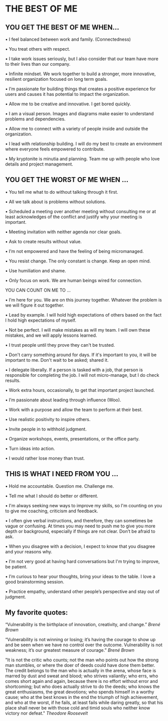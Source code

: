 # THE BEST OF ME

## YOU GET THE BEST OF ME WHEN… 

• I feel balanced between work and family. (Connectedness)

• You treat others with respect.

• I take work issues seriously, but I also consider that our team have more to their lives than our company.

• Infinite mindset. We work together to build a stronger, more innovative, resilient organization focused on long term goals.

• I’m passionate for building things that creates a positive experience for users and causes it has potential to impact the organization.

• Allow me to be creative and innovative. I get bored quickly.

• I am a visual person. Images and diagrams make easier to understand problems and dependencies.

• Allow me to connect with a variety of people inside and outside the organization.

• I lead with relationship building. I will do my best to create an environment where everyone feels empowered to contribute.

• My kryptonite is minutia and planning. Team me up with people who love details and project management.

## YOU GET THE WORST OF ME WHEN …

• You tell me what to do without talking through it first.

• All we talk about is problems without solutions.

• Scheduled a meeting over another meeting without consulting me or at least acknowledges of the conflict and justify why your meeting is important.

• Meeting invitation with neither agenda nor clear goals.

• Ask to create results without value.

• I’m not empowered and have the feeling of being micromanaged.

• You resist change. The only constant is change. Keep an open mind. 

• Use humiliation and shame.

• Only focus on work. We are human beings wired for connection.


YOU CAN COUNT ON ME TO …

• I’m here for you. We are on this journey together. Whatever the problem is we will figure it out together.

• Lead by example. I will hold high expectations of others based on the fact I hold high expectations of myself.

• Not be perfect. I will make mistakes as will my team. I will own these mistakes, and we will apply lessons learned.

• I trust people until they prove they can't be trusted.

• Don't carry something around for days. If it's important to you, it will be important to me. Don't wait to be asked; shared it.

• I delegate liberally. If a person is tasked with a job, that person is responsible for completing the job. I will not micro-manage, but I do check results.

• Work extra hours, occasionally, to get that important project launched.

• I’m passionate about leading through influence (Woo).

• Work with a purpose and allow the team to perform at their best.

• Use realistic positivity to inspire others.

• Invite people in to withhold judgment.

• Organize workshops, events, presentations, or the office party.

• Turn ideas into action. 

• I would rather lose money than trust. 


## THIS IS WHAT I NEED FROM YOU …

• Hold me accountable. Question me. Challenge me.

• Tell me what I should do better or different.

• I'm always seeking new ways to improve my skills, so I'm counting on you to give me coaching, criticism and feedback.

• I often give verbal instructions, and therefore, they can sometimes be vague or confusing. At times you may need to push me to give you more depth or background, especially if things are not clear. Don’t be afraid to ask.

• When you disagree with a decision, I expect to know that you disagree and your reasons why.

• I'm not very good at having hard conversations but I'm trying to improve, be patient.

• I’m curious to hear your thoughts, bring your ideas to the table. I love a good brainstorming session.

• Practice empathy, understand other people’s perspective and stay out of judgment.



## My favorite quotes:

“Vulnerability is the birthplace of innovation, creativity, and change.” *Brené Brown*

“Vulnerability is not winning or losing; it’s having the courage to show up and be seen when we have no control over the outcome. Vulnerability is not weakness; it’s our greatest measure of courage.” *Brené Brown*

"It is not the critic who counts; not the man who points out how the strong man stumbles, or where the doer of deeds could have done them better. The credit belongs to the man who is actually in the arena, whose face is marred by dust and sweat and blood; who strives valiantly; who errs, who comes short again and again, because there is no effort without error and shortcoming; but who does actually strive to do the deeds; who knows the great enthusiasms, the great devotions; who spends himself in a worthy cause; who at the best knows in the end the triumph of high achievement, and who at the worst, if he fails, at least fails while daring greatly, so that his place shall never be with those cold and timid souls who neither know victory nor defeat." *Theodore Roosevelt*
